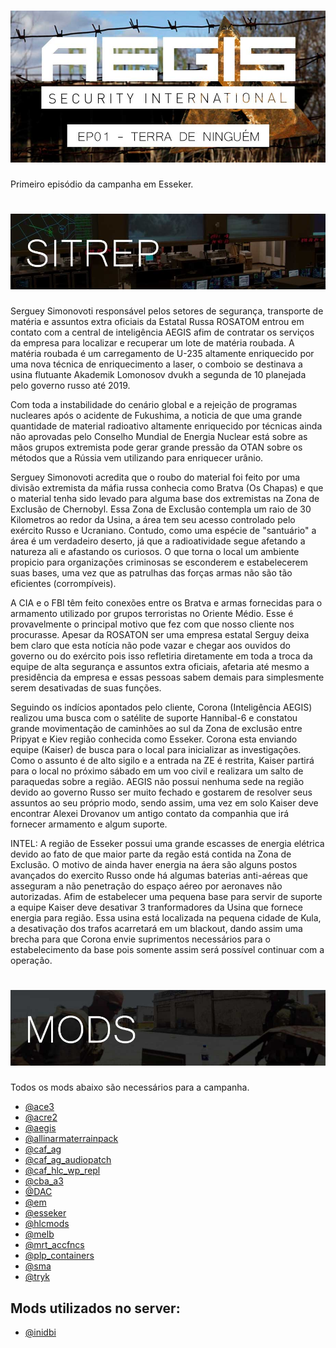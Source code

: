 
# ![logo](images/HEADER_README.jpg)
Primeiro episódio da campanha em Esseker.

# ![logo](images/SITREP_README.jpg)
Serguey Simonovoti responsável pelos setores de segurança, transporte de matéria e assuntos extra oficiais da Estatal Russa ROSATOM entrou em contato com a central de inteligência AEGIS afim de contratar os serviços da empresa para localizar e recuperar um lote de matéria roubada. A matéria roubada é um carregamento de U-235 altamente enriquecido por uma nova técnica de enriquecimento a laser, o comboio se destinava a usina flutuante Akademik Lomonosov dvukh a segunda de 10 planejada pelo governo russo até 2019.

Com toda a instabilidade do cenário global e a rejeição de programas nucleares após o acidente de Fukushima, a noticia de que uma grande quantidade de material radioativo altamente enriquecido por técnicas ainda não aprovadas pelo Conselho Mundial de Energia Nuclear está sobre as mãos grupos extremista pode gerar grande pressão da OTAN sobre os métodos que a Rússia vem utilizando para enriquecer urânio.

Serguey Simonovoti acredita que o roubo do material foi feito por uma divisão extremista da máfia russa conhecia como Bratva (Os Chapas) e que o material tenha sido levado para alguma base dos extremistas na Zona de Exclusão de Chernobyl. Essa Zona de Exclusão contempla um raio de 30 Kilometros ao redor da Usina, a área tem seu acesso controlado pelo exército Russo e Ucraniano. Contudo, como uma espécie de "santuário" a área é um verdadeiro deserto, já que a radioatividade segue afetando a natureza ali e afastando os curiosos. O que torna o local um ambiente propicio para organizações criminosas se esconderem e estabelecerem suas bases, uma vez que as patrulhas das forças armas não são tão eficientes (corrompíveis).

A CIA e o FBI têm feito conexões entre os Bratva e armas fornecidas para o armamento utilizado por grupos terroristas no Oriente Médio. Esse é provavelmente o principal motivo que fez com que nosso cliente nos procurasse. Apesar da ROSATON ser uma empresa estatal Serguy deixa bem claro que esta notícia não pode vazar e chegar aos ouvidos do governo ou do exército pois isso refletiria diretamente em toda a troca da equipe de alta segurança e assuntos extra oficiais, afetaria até mesmo a presidência da empresa e essas pessoas sabem demais para simplesmente serem desativadas de suas funções.

Seguindo os indícios apontados pelo cliente, Corona (Inteligência AEGIS) realizou uma busca com o satélite de suporte Hannibal-6 e constatou grande movimentação de caminhões ao sul da Zona de exclusão entre Pripyat e Kiev região conhecida como Esseker. Corona esta enviando equipe (Kaiser) de busca para o local para inicializar as investigações. Como o assunto é de alto sigilo e a entrada na ZE é restrita, Kaiser partirá para o local no próximo sábado em um voo civil e realizara um salto de paraquedas sobre a região. AEGIS não possui nenhuma sede na região devido ao governo Russo ser muito fechado e gostarem de resolver seus assuntos ao seu próprio modo, sendo assim, uma vez em solo Kaiser deve encontrar Alexei Drovanov um antigo contato da companhia que irá fornecer armamento e algum suporte.

INTEL:
A região de Esseker possui uma grande escasses de energia elétrica devido ao fato de que maior parte da regão está contida na Zona de Exclusão. O motivo de ainda haver energia na áera são alguns postos avançados do exercito Russo onde há algumas baterias anti-aéreas que asseguram a não penetração do espaço aéreo por aeronaves não autorizadas. Afim de estabelecer uma pequena base para servir de suporte a equipe Kaiser deve desativar 3 tranformadores da Usina que fornece energia para região. Essa usina está localizada na pequena cidade de Kula, a desativação dos trafos acarretará em um blackout, dando assim uma brecha para que Corona envie suprimentos necessários para o estabelecimento da base pois somente assim será possível continuar com a operação.

# ![logo](images/MODS_README.jpg)
Todos os mods abaixo são necessários para a campanha.
- [@ace3](https://github.com/acemod/ACE3/releases/download/v3.3.2/ace3_3.3.2.zip)
- [@acre2](http://acre.idi-systems.com/archive/acre2_2.1.0.763.zip)
- [@aegis](https://github.com/aegisarma3/ASIN/releases/download/v0.7/aegis.zip)
- [@allinarmaterrainpack](http://www.armaholic.com/page.php?id=26682)
- [@caf_ag](http://www.armaholic.com/page.php?id=24441)
- [@caf_ag_audiopatch](http://www.armaholic.com/page.php?id=26326)
- [@caf_hlc_wp_repl](http://www.armaholic.com/page.php?id=26654)
- [@cba_a3](http://www.armaholic.com/page.php?id=18767)
- [@DAC](http://www.armaholic.com/page.php?id=25550)
- [@em](http://www.armaholic.com/page.php?id=27224)
- [@esseker](https://mega.nz/#!CVwUxDZR!JZOghB0LME6OWTBIZPk3qAECcmUNvdnPYKfj19PX9Gw)
- [@hlcmods](http://www.armaholic.com/page.php?id=28329)
- [@melb](http://www.armaholic.com/page.php?id=28856)
- [@mrt_accfncs](http://www.armaholic.com/page.php?id=26426)
- [@plp_containers](http://www.armaholic.com/page.php?id=29295)
- [@sma](http://www.armaholic.com/page.php?id=26428)
- [@tryk](http://www.armaholic.com/page.php?id=26661)

## Mods utilizados no server:
- [@inidbi](http://www.armaholic.com/page.php?id=23340)
